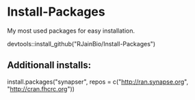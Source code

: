 # Install-Packages
 My most used packages for easy installation.
 
 devtools::install_github("RJainBio/Install-Packages")

## Additionall installs:

install.packages("synapser", repos = c("http://ran.synapse.org", "http://cran.fhcrc.org"))
